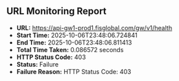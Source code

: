 ## URL Monitoring Report

- **URL:** https://api-gw1-prod1.fisglobal.com/gw/v1/health
- **Start Time:** 2025-10-06T23:48:06.724841
- **End Time:** 2025-10-06T23:48:06.811413
- **Total Time Taken:** 0.086572 seconds
- **HTTP Status Code:** 403
- **Status:** Failure
- **Failure Reason:** HTTP Status Code: 403
